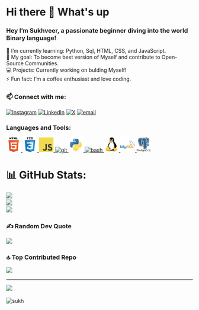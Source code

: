 # Hi there 👋 What's up

<h3 align="left"> Hey I’m Sukhveer, a passionate beginner diving into the world Binary language!</h3>

🌱 I’m currently learning: Python, Sql, HTML, CSS, and JavaScript.  
🚀 My goal: To become best version of Myself and contribute to Open-Source Communities.  
💻 Projects: Currently working on bulding Myself!<br>
⚡ Fun fact: I’m a coffee enthusiast and love coding.

<h3 align="left"> 📫 Connect with me:</h3>

[![Instagram](https://img.shields.io/badge/Instagram-%23E4405F.svg?logo=Instagram&logoColor=white)](https://instagram.com/sukhbirpayal) [![LinkedIn](https://img.shields.io/badge/LinkedIn-%230077B5.svg?logo=linkedin&logoColor=white)](https://linkedin.com/in/sukhveerpayal) [![X](https://img.shields.io/badge/X-black.svg?logo=X&logoColor=white)](https://x.com/Sukhbir95) [![email](https://img.shields.io/badge/Email-D14836?logo=gmail&logoColor=white)](mailto:sukhbirpayal95@gmail.com) 

<h3 align="left">Languages and Tools:</h3>

<a href="https://www.w3.org/html/" target="_blank" rel="noreferrer"> <img src="https://raw.githubusercontent.com/devicons/devicon/master/icons/html5/html5-original-wordmark.svg" alt="html5" width="40" height="40"/> </a> <a href="https://www.w3schools.com/css/" target="_blank" rel="noreferrer"> <img src="https://raw.githubusercontent.com/devicons/devicon/master/icons/css3/css3-original-wordmark.svg" alt="css3" width="40" height="40"/> </a> <a href="https://developer.mozilla.org/en-US/docs/Web/JavaScript" target="_blank" rel="noreferrer"> <img src="https://raw.githubusercontent.com/devicons/devicon/master/icons/javascript/javascript-original.svg" alt="javascript" width="40" height="40"/> </a> <a href="https://git-scm.com/" target="_blank" rel="noreferrer"> <img src="https://www.vectorlogo.zone/logos/git-scm/git-scm-icon.svg" alt="git" width="40" height="40"/> </a> <a href="https://www.python.org" target="_blank" rel="noreferrer"> <img src="https://raw.githubusercontent.com/devicons/devicon/master/icons/python/python-original.svg" alt="python" width="40" height="40"/> </a> <a href="https://www.gnu.org/software/bash/" target="_blank" rel="noreferrer"> <img src="https://www.vectorlogo.zone/logos/gnu_bash/gnu_bash-icon.svg" alt="bash" width="40" height="40"/> </a> <a href="https://www.linux.org/" target="_blank" rel="noreferrer"> <img src="https://raw.githubusercontent.com/devicons/devicon/master/icons/linux/linux-original.svg" alt="linux" width="40" height="40"/> </a> <a href="https://www.mysql.com/" target="_blank" rel="noreferrer"> <img src="https://raw.githubusercontent.com/devicons/devicon/master/icons/mysql/mysql-original-wordmark.svg" alt="mysql" width="40" height="40"/> </a> <a href="https://www.postgresql.org" target="_blank" rel="noreferrer"> <img src="https://raw.githubusercontent.com/devicons/devicon/master/icons/postgresql/postgresql-original-wordmark.svg" alt="postgresql" width="40" height="40"/> </a> 

# 📊 GitHub Stats:
![](https://github-readme-stats.vercel.app/api?username=sukhveerpayal&theme=shadow_green&hide_border=false&include_all_commits=false&count_private=false)<br/>
![](https://nirzak-streak-stats.vercel.app/?user=sukhveerpayal&theme=shadow_green&hide_border=false)<br/>
![](https://github-readme-stats.vercel.app/api/top-langs/?username=sukhveerpayal&theme=shadow_green&hide_border=false&include_all_commits=false&count_private=false&layout=compact)

### ✍️ Random Dev Quote
![](https://quotes-github-readme.vercel.app/api?type=horizontal&theme=shadow_green&hide_border=false)

### 🔝 Top Contributed Repo
![](https://github-contributor-stats.vercel.app/api?username=sukhveerpayal&limit=5&theme=dark&combine_all_yearly_contributions=true)

---
[![](https://visitcount.itsvg.in/api?id=sukhveerpayal&icon=0&color=0)](https://visitcount.itsvg.in)
</p>
<p><img align="center" src="https://github-readme-stats.vercel.app/api/top-langs?username=sukhveerpayal&show_icons=true&locale=en&layout=compact" alt="sukh" /></p>

